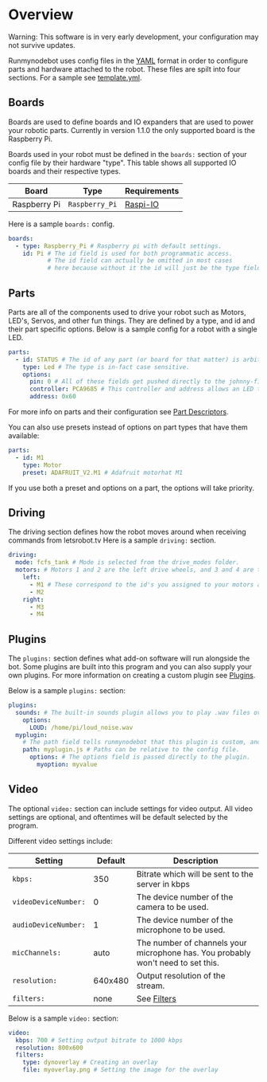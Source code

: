 # Overview
Warning: This software is in very early development, your configuration may not survive updates.

Runmynodebot uses config files in the [YAML](http://www.YAML.org) format in order to configure parts and hardware attached to the robot. 
These files are spilt into four sections. For a sample see [template.yml](../hardware/template.yml).
## Boards
Boards are used to define boards and IO expanders that are used to power your robotic parts.
Currently in version 1.1.0 the only supported board is the Raspberry Pi.

Boards used in your robot must be defined in the `boards:` section of your config file by their hardware "type". This table shows all supported IO boards and their respective types.

Board | Type | Requirements
----- | ----- | -----------
Raspberry Pi | `Raspberry_Pi` | [Raspi-IO](https://github.com/bryan-m-hughes/raspi-io)

Here is a sample `boards:` config.
```yaml
boards: 
  - type: Raspberry_Pi # Raspberry pi with default settings.
    id: Pi # The id field is used for both programmatic access.
           # The id field can actually be omitted in most cases
           # here because without it the id will just be the type field.
```

## Parts
Parts are all of the components used to drive your robot such as Motors, LED's, Servos, and other fun things. 
They are defined by a type, and id and their part specific options.
Below is a sample config for a robot with a single LED.
```yaml
parts: 
  - id: STATUS # The id of any part (or board for that matter) is arbitrary, as long as it is unique.
    type: Led # The type is in-fact case sensitive.
    options:  
      pin: 0 # All of these fields get pushed directly to the johnny-five library.
      controller: PCA9685 # This controller and address allows an LED to be powered by the adrafruit motorhats 'Xtra PWMS' 
      address: 0x60
```

For more info on parts and their configuration see [Part Descriptors](Part_Descriptors.md).

You can also use presets instead of options on part types that have them available:
```yaml
parts: 
  - id: M1
    type: Motor
    preset: ADAFRUIT_V2.M1 # Adafruit motorhat M1
```
If you use both a preset and options on a part, the options will take priority.

## Driving
The driving section defines how the robot moves around when receiving commands from letsrobot.tv
Here is a sample `driving:` section.
```yaml
driving: 
  mode: fcfs_tank # Mode is selected from the drive_modes folder.
  motors: # Motors 1 and 2 are the left drive wheels, and 3 and 4 are the right drive wheels. 
    left: 
      - M1 # These correspond to the id's you assigned to your motors above in the parts section.
      - M2
    right: 
      - M3
      - M4
```
## Plugins
The `plugins:` section defines what add-on software will run alongside the bot. 
Some plugins are built into this program and you can also supply your own plugins.
For more information on creating a custom plugin see [Plugins](Plugins.md).

Below is a sample `plugins:` section:
```yaml
plugins: 
  sounds: # The built-in sounds plugin allows you to play .wav files over the speakers when the bot receives commands
    options: 
      LOUD: /home/pi/loud_noise.wav
  myplugin: 
    # The path field tells runmynodebot that this plugin is custom, and where to find it. 
    path: myplugin.js # Paths can be relative to the config file.
      options: # The options field is passed directly to the plugin. 
        myoption: myvalue
```
## Video
The optional `video:` section can include settings for video output. All video settings are optional, and oftentimes will be default selected by the program.

Different video settings include:

Setting | Default | Description
------- | ------- | -----------
`kbps:`| 350 | Bitrate which will be sent to the server in kbps
`videoDeviceNumber:` | 0 | The device number of the camera to be used.
`audioDeviceNumber:` | 1 | The device number of the microphone to be used.
`micChannels:` | auto | The number of channels your microphone has. You probably won't need to set this.
`resolution:` | 640x480 | Output resolution of the stream.
`filters:` | none | See [Filters](Filters.md)

Below is a sample `video:` section:
```yaml
video: 
  kbps: 700 # Setting output bitrate to 1000 kbps
  resolution: 800x600
  filters: 
  	type: dynoverlay # Creating an overlay
  	file: myoverlay.png # Setting the image for the overlay
```